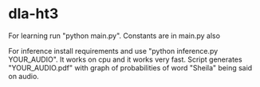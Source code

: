 # dla-ht3

For learning run "python main.py". Constants are in main.py also

For inference install requirements and use "python inference.py YOUR_AUDIO". It works on cpu and it works very fast. 
Script generates "YOUR_AUDIO.pdf" with graph of probabilities of word "Sheila" being said on audio.  
